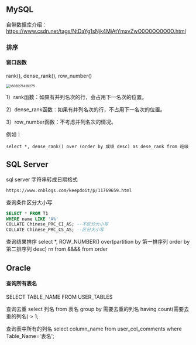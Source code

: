 ## MySQL

自带数据库介绍： https://www.csdn.net/tags/NtDaYg1sNjk4MjAtYmxvZwO0O0OO0O0O.html

### 排序  

#### 窗口函数

rank(), dense_rank(), row_number()

<img src="C:\Users\10938\AppData\Roaming\Typora\typora-user-images\1608271416275.png" alt="1608271416275" style="zoom:67%;" />

1）rank函数：如果有并列名次的行，会占用下一名次的位置。

2）dense_rank函数：如果有并列名次的行，不占用下一名次的位置。

3）row_number函数：不考虑并列名次的情况。

例如： 

```mysql
select *, dense_rank() over (order by 成绩 desc) as dese_rank from 班级 

```



## SQL Server

sql server 字符串转成日期格式

```html
https://www.cnblogs.com/keepdoit/p/11769659.html
```

查询条件区分大小写

```sql
SELECT * FROM T1
WHERE name LIKE 'A%' 
COLLATE Chinese_PRC_CI_AS; --不区分大小写
COLLATE Chinese_PRC_CS_AS; --区分大小写
```



查询结果排序
select *, ROW_NUMBER() over(partition by 第一排序列 order by 第二排序列 desc) rn from &&&&
from  order



## Oracle

#### 查询所有表名

SELECT TABLE_NAME FROM USER_TABLES







查询去重
select  列名 from  表名 group by 需要去重的列名 having count(需要去重的列名) > 1;

查询表中所有的列名
select column_name from user_col_comments  where Table_Name='表名';